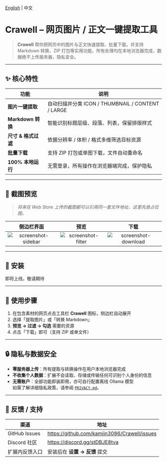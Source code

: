 [English](README.en.md) | 中文

# Crawell – 网页图片 / 正文一键提取工具

> **Crawell** 帮你把网页中的图片与正文快速提取、批量下载，并支持 Markdown 转换、ZIP 打包等实用功能。所有处理均在本地浏览器完成，数据绝不上传服务器，隐私安全。

---

## ✨ 核心特性
| 功能 | 说明 |
| --- | --- |
| **图片一键提取** | 自动扫描并分类 ICON / THUMBNAIL / CONTENT / LARGE |
| **Markdown 转换** | 智能识别标题层级、段落、列表，保留排版样式 |
| **尺寸 & 格式过滤** | 依据分辨率 / 体积 / 格式多维筛选目标资源 |
| **批量下载** | 支持 ZIP 打包或单图下载，文件自动重命名 |
| **100% 本地运行** | 无需登录，所有操作在浏览器端完成，保护隐私 |

---

## 📸 截图预览
> _将来在 Web Store 上传的截图都可以引用同一套文件地址，这里先放占位图。_

| 侧边栏界面 | 预览 | 下载 |
| :--: | :--: | :--: |
| ![screenshot-sidebar](docs/assets/sidebar.png) | ![screenshot-filter](docs/assets/image.png) | ![screenshot-download](docs/assets/download.png) |

---

## 🚀 安装

即将上线，敬请期待

---

## 📝 使用步骤
1. 在包含素材的网页点击工具栏 **Crawell** 图标，侧边栏自动展开  
2. 选择「提取图片」或「转换 Markdown」  
3. **预览 → 过滤 → 勾选** 需要的资源  
4. 点击「下载」即可（支持 ZIP 或单文件）

---

## 🔒 隐私与数据安全
* **零服务器上传**：所有提取与转换操作在用户本地浏览器完成  
* **不收集个人数据**：扩展不会读取、存储或传输任何可识别个人身份的信息  
* **无需账户**：全部功能即装即用，亦可自行配置离线 Ollama 模型  
如需了解详细隐私政策，请参阅 [`PRIVACY.md`](PRIVACY.md)。

---

## 💬 反馈 / 支持
| 渠道 | 地址 |
| --- | --- |
| GitHub Issues | <https://github.com/kamjin3086/Crawell/issues> |
| Discord 社区 | <https://discord.gg/stDBJE8tva> |
| 扩展内反馈入口 | 安装后在 **设置 → 反馈** 提交 |

